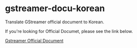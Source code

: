 # gstreamer-docu-korean
Translate GStreamer official document to Korean.

If you're looking for Official Documet, please see the link below.

[Gstreamer Official Document](https://gstreamer.freedesktop.org/documentation/application-development/index.html?gi-language=c)
